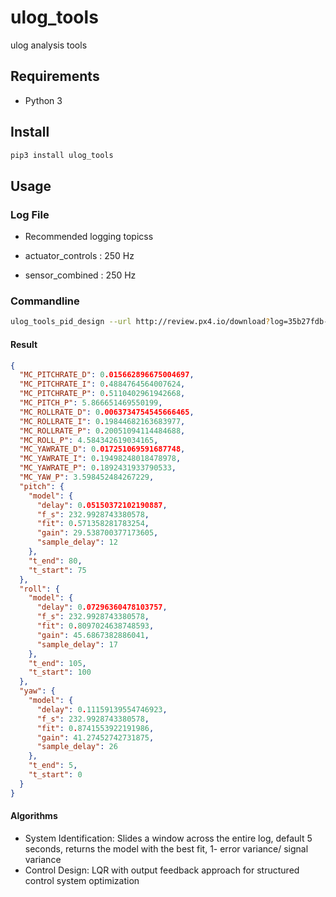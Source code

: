 # ulog_tools
ulog analysis tools

## Requirements

* Python 3

## Install

```bash
pip3 install ulog_tools
```

## Usage

### Log File

* Recommended logging topicss
 
 * actuator\_controls : 250 Hz
 * sensor\_combined : 250 Hz

### Commandline

```bash
ulog_tools_pid_design --url http://review.px4.io/download?log=35b27fdb-6a93-427a-b634-72ab45b9609e out.gains
```

#### Result

```json
{
  "MC_PITCHRATE_D": 0.015662896675004697,
  "MC_PITCHRATE_I": 0.4884764564007624,
  "MC_PITCHRATE_P": 0.5110402961942668,
  "MC_PITCH_P": 5.866651469550199,
  "MC_ROLLRATE_D": 0.0063734754545666465,
  "MC_ROLLRATE_I": 0.19844682163683977,
  "MC_ROLLRATE_P": 0.20051094114484688,
  "MC_ROLL_P": 4.584342619034165,
  "MC_YAWRATE_D": 0.017251069591687748,
  "MC_YAWRATE_I": 0.19498248018478978,
  "MC_YAWRATE_P": 0.1892431933790533,
  "MC_YAW_P": 3.598452484267229,
  "pitch": {
    "model": {
      "delay": 0.05150372102190887,
      "f_s": 232.9928743380578,
      "fit": 0.571358281783254,
      "gain": 29.538700377173605,
      "sample_delay": 12
    },
    "t_end": 80,
    "t_start": 75
  },
  "roll": {
    "model": {
      "delay": 0.07296360478103757,
      "f_s": 232.9928743380578,
      "fit": 0.8097024638748593,
      "gain": 45.6867382886041,
      "sample_delay": 17
    },
    "t_end": 105,
    "t_start": 100
  },
  "yaw": {
    "model": {
      "delay": 0.11159139554746923,
      "f_s": 232.9928743380578,
      "fit": 0.8741553922191986,
      "gain": 41.27452742731875,
      "sample_delay": 26
    },
    "t_end": 5,
    "t_start": 0
  }
}
```

#### Algorithms

* System Identification: Slides a window across the entire log, default 5 seconds, returns the model with the best fit,  1- error variance/ signal variance
* Control Design:  LQR with output feedback approach for structured control system optimization

